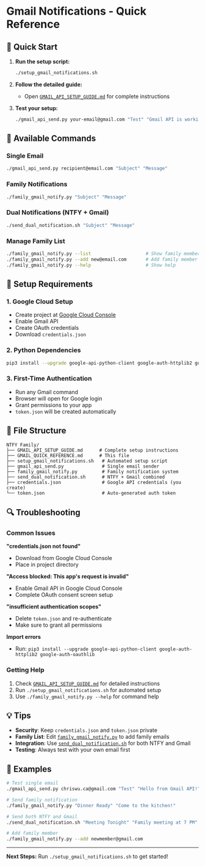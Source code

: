 # Gmail Notifications - Quick Reference

## 🚀 Quick Start

1. **Run the setup script:**
   ```bash
   ./setup_gmail_notifications.sh
   ```

2. **Follow the detailed guide:**
   - Open [`GMAIL_API_SETUP_GUIDE.md`](GMAIL_API_SETUP_GUIDE.md) for complete instructions

3. **Test your setup:**
   ```bash
   ./gmail_api_send.py your-email@gmail.com "Test" "Gmail API is working!"
   ```

## 📧 Available Commands

### Single Email
```bash
./gmail_api_send.py recipient@email.com "Subject" "Message"
```

### Family Notifications
```bash
./family_gmail_notify.py "Subject" "Message"
```

### Dual Notifications (NTFY + Gmail)
```bash
./send_dual_notification.sh "Subject" "Message"
```

### Manage Family List
```bash
./family_gmail_notify.py --list                    # Show family members
./family_gmail_notify.py --add new@email.com       # Add family member
./family_gmail_notify.py --help                    # Show help
```

## 🔧 Setup Requirements

### 1. Google Cloud Setup
- Create project at [Google Cloud Console](https://console.cloud.google.com/)
- Enable Gmail API
- Create OAuth credentials
- Download `credentials.json`

### 2. Python Dependencies
```bash
pip3 install --upgrade google-api-python-client google-auth-httplib2 google-auth-oauthlib
```

### 3. First-Time Authentication
- Run any Gmail command
- Browser will open for Google login
- Grant permissions to your app
- `token.json` will be created automatically

## 📁 File Structure

```
NTFY Family/
├── GMAIL_API_SETUP_GUIDE.md      # Complete setup instructions
├── GMAIL_QUICK_REFERENCE.md      # This file
├── setup_gmail_notifications.sh   # Automated setup script
├── gmail_api_send.py              # Single email sender
├── family_gmail_notify.py         # Family notification system
├── send_dual_notification.sh      # NTFY + Gmail combined
├── credentials.json               # Google API credentials (you create)
└── token.json                     # Auto-generated auth token
```

## 🔍 Troubleshooting

### Common Issues

**"credentials.json not found"**
- Download from Google Cloud Console
- Place in project directory

**"Access blocked: This app's request is invalid"**
- Enable Gmail API in Google Cloud Console
- Complete OAuth consent screen setup

**"insufficient authentication scopes"**
- Delete `token.json` and re-authenticate
- Make sure to grant all permissions

**Import errors**
- Run: `pip3 install --upgrade google-api-python-client google-auth-httplib2 google-auth-oauthlib`

### Getting Help

1. Check [`GMAIL_API_SETUP_GUIDE.md`](GMAIL_API_SETUP_GUIDE.md) for detailed instructions
2. Run `./setup_gmail_notifications.sh` for automated setup
3. Use `./family_gmail_notify.py --help` for command help

## 💡 Tips

- **Security**: Keep `credentials.json` and `token.json` private
- **Family List**: Edit [`family_gmail_notify.py`](family_gmail_notify.py) to add family emails
- **Integration**: Use [`send_dual_notification.sh`](send_dual_notification.sh) for both NTFY and Gmail
- **Testing**: Always test with your own email first

## 🎯 Examples

```bash
# Test single email
./gmail_api_send.py chriswu.ca@gmail.com "Test" "Hello from Gmail API!"

# Send family notification
./family_gmail_notify.py "Dinner Ready" "Come to the kitchen!"

# Send both NTFY and Gmail
./send_dual_notification.sh "Meeting Tonight" "Family meeting at 7 PM"

# Add family member
./family_gmail_notify.py --add newmember@gmail.com
```

---

**Next Steps:** Run `./setup_gmail_notifications.sh` to get started!